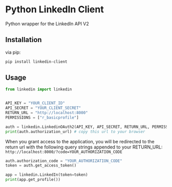 # Python LinkedIn Client

Python wrapper for the LinkedIn API V2

## Installation

via pip:

```bash
pip install linkedin-client
```

## Usage

```python
from linkedin import linkedin


API_KEY = "YOUR_CLIENT_ID"
API_SECRET = "YOUR_CLIENT_SECRET"
RETURN_URL = "http://localhost:8000"
PERMISSIONS = ["r_basicprofile"]

auth = linkedin.LinkedinOAuth2(API_KEY, API_SECRET, RETURN_URL, PERMISSIONS)
print(auth.authorization_url) # copy this url to your browser
```

When you grant access to the application, you will be redirected to the return url with the following query strings appended to your RETURN_URL:
```http://localhost:8000/?code=YOUR_AUTHORIZATION_CODE```

```python
auth.authorization_code = "YOUR_AUTHORIZATION_CODE"
token = auth.get_access_token()

app = linkedin.LinkedIn(token=token)
print(app.get_profile())
```

